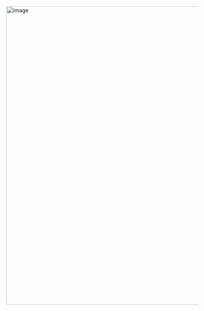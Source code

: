 <img width="1011" height="786" alt="image" src="https://github.com/user-attachments/assets/3b359cfe-e8aa-468f-acee-e4c6a0f3e6b0" />
